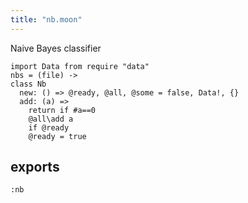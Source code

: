 ```yaml
---
title: "nb.moon"
---
```



Naive Bayes  classifier

```moonscript
import Data from require "data"
nbs = (file) ->
class Nb
  new: () => @ready, @all, @some = false, Data!, {}
  add: (a) =>
    return if #a==0
    @all\add a
    if @ready
    @ready = true
```

## exports

```moonscript
:nb
```
